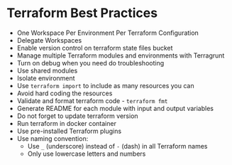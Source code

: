 # Terraform Best Practices

- One Workspace Per Environment Per Terraform Configuration
- Delegate Workspaces
- Enable version control on terraform state files bucket
- Manage multiple Terraform modules and environments with Terragrunt
- Turn on debug when you need do troubleshooting
- Use shared modules
- Isolate environment
- Use `terraform import` to include as many resources you can
- Avoid hard coding the resources
- Validate and format terraform code - `terraform fmt`
- Generate README for each module with input and output variables
- Do not forget to update terraform version
- Run terraform in docker container
- Use pre-installed Terraform plugins
- Use naming convention:
  - Use `_` (underscore) instead of `-` (dash) in all Terraform names
  - Only use lowercase letters and numbers
